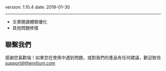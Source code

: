 version: 1.10.4
date: 2019-01-30

---

- 文章閱讀體驗優化
- 其他問題修復


## 聯繫我們

感謝您喜歡端！如果您在使用中遇到問題，或對我們的產品有任何建議，歡迎致信 [support@theinitium.com](mailto:support@theinitium.com)